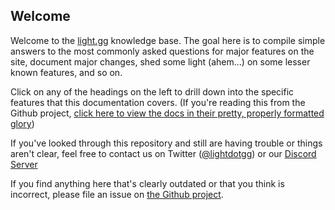## Welcome

Welcome to the [light.gg](light.gg) knowledge base. The goal here is to compile simple answers to the most commonly asked questions for major features on the site, document major changes, shed some light (ahem...) on some lesser known features, and so on.

Click on any of the headings on the left to drill down into the specific features that this documentation covers. (If you're reading this from the Github project, [click here to view the docs in their pretty, properly formatted glory](http://docs.light.gg))

If you've looked through this repository and still are having trouble or things aren't clear, feel free to contact us on Twitter ([@lightdotgg](https://twitter.com/lightdotgg)) or our [Discord Server](https://discord.gg/pmHRd5U)

If you find anything here that's clearly outdated or that you think is incorrect, please file an issue on [the Github project](https://github.com/afpac/lightggfaq).
